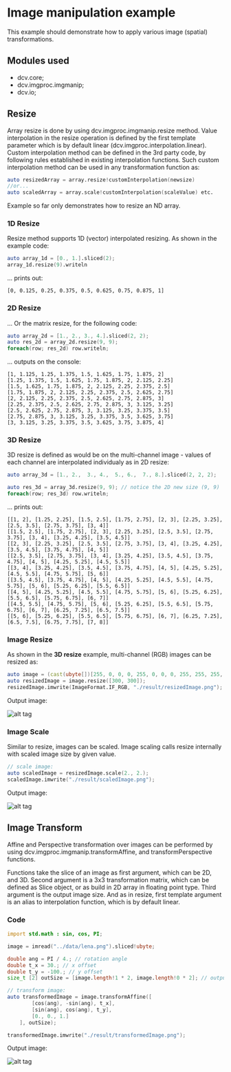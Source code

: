 # Image manipulation example


This example should demonstrate how to apply various image (spatial) transformations.


## Modules used
* dcv.core;
* dcv.imgproc.imgmanip;
* dcv.io;

## Resize

Array resize is done by using dcv.imgproc.imgmanip.resize method. Value interpolation in the resize operation is defined
by the first template parameter which is by default linear (dcv.imgproc.interpolation.linear). Custom interpolation 
method can be defined in the 3rd party code, by following rules established in existing interpolation functions. 
Such custom interpolation method can be used in any transformation function as:

```d
auto resizedArray = array.resize!customInterpolation(newsize)
//or...
auto scaledArray = array.scale!customInterpolation(scaleValue) etc.
```

Example so far only demonstrates how to resize an ND array.

### 1D Resize

Resize method supports 1D (vector) interpolated resizing.
As shown in the example code:

```d
auto array_1d = [0., 1.].sliced(2);
array_1d.resize(9).writeln
```

... prints out:
```
[0, 0.125, 0.25, 0.375, 0.5, 0.625, 0.75, 0.875, 1]
```

### 2D Resize

... Or the matrix resize, for the following code:

```d
auto array_2d = [1., 2., 3., 4.].sliced(2, 2);
auto res_2d = array_2d.resize(9, 9);
foreach(row; res_2d) row.writeln;
```

... outputs on the console:
```
[1, 1.125, 1.25, 1.375, 1.5, 1.625, 1.75, 1.875, 2]
[1.25, 1.375, 1.5, 1.625, 1.75, 1.875, 2, 2.125, 2.25]
[1.5, 1.625, 1.75, 1.875, 2, 2.125, 2.25, 2.375, 2.5]
[1.75, 1.875, 2, 2.125, 2.25, 2.375, 2.5, 2.625, 2.75]
[2, 2.125, 2.25, 2.375, 2.5, 2.625, 2.75, 2.875, 3]
[2.25, 2.375, 2.5, 2.625, 2.75, 2.875, 3, 3.125, 3.25]
[2.5, 2.625, 2.75, 2.875, 3, 3.125, 3.25, 3.375, 3.5]
[2.75, 2.875, 3, 3.125, 3.25, 3.375, 3.5, 3.625, 3.75]
[3, 3.125, 3.25, 3.375, 3.5, 3.625, 3.75, 3.875, 4]
```

### 3D Resize

3D resize is defined as would be on the multi-channel image - values of each channel are interpolated individualy as
in 2D resize:

```d
auto array_3d = [1., 2.,  3., 4.,  5., 6.,  7., 8.].sliced(2, 2, 2);

auto res_3d = array_3d.resize(9, 9); // notice the 2D new size (9, 9)
foreach(row; res_3d) row.writeln;
```

... prints out:

```
[[1, 2], [1.25, 2.25], [1.5, 2.5], [1.75, 2.75], [2, 3], [2.25, 3.25], [2.5, 3.5], [2.75, 3.75], [3, 4]]
[[1.5, 2.5], [1.75, 2.75], [2, 3], [2.25, 3.25], [2.5, 3.5], [2.75, 3.75], [3, 4], [3.25, 4.25], [3.5, 4.5]]
[[2, 3], [2.25, 3.25], [2.5, 3.5], [2.75, 3.75], [3, 4], [3.25, 4.25], [3.5, 4.5], [3.75, 4.75], [4, 5]]
[[2.5, 3.5], [2.75, 3.75], [3, 4], [3.25, 4.25], [3.5, 4.5], [3.75, 4.75], [4, 5], [4.25, 5.25], [4.5, 5.5]]
[[3, 4], [3.25, 4.25], [3.5, 4.5], [3.75, 4.75], [4, 5], [4.25, 5.25], [4.5, 5.5], [4.75, 5.75], [5, 6]]
[[3.5, 4.5], [3.75, 4.75], [4, 5], [4.25, 5.25], [4.5, 5.5], [4.75, 5.75], [5, 6], [5.25, 6.25], [5.5, 6.5]]
[[4, 5], [4.25, 5.25], [4.5, 5.5], [4.75, 5.75], [5, 6], [5.25, 6.25], [5.5, 6.5], [5.75, 6.75], [6, 7]]
[[4.5, 5.5], [4.75, 5.75], [5, 6], [5.25, 6.25], [5.5, 6.5], [5.75, 6.75], [6, 7], [6.25, 7.25], [6.5, 7.5]]
[[5, 6], [5.25, 6.25], [5.5, 6.5], [5.75, 6.75], [6, 7], [6.25, 7.25], [6.5, 7.5], [6.75, 7.75], [7, 8]]
```

### Image Resize

As shown in the **3D resize** example, multi-channel (RGB) images can be resized as:

```d
auto image = (cast(ubyte[])[255, 0, 0, 0, 255, 0, 0, 0, 255, 255, 255, 255]).sliced(2, 2, 3);
auto resizedImage = image.resize([300, 300]);
resizedImage.imwrite(ImageFormat.IF_RGB, "./result/resizedImage.png");
```

Output image:

![alt tag](https://github.com/ljubobratovicrelja/dcv/blob/master/examples/imgmanip/result/resizedImage.png)

### Image Scale

Similar to resize, images can be scaled. Image scaling calls resize internally with scaled image size by given value.

```d
// scale image:
auto scaledImage = resizedImage.scale(2., 2.);
scaledImage.imwrite("./result/scaledImage.png");
```

Output image:

![alt tag](https://github.com/ljubobratovicrelja/dcv/blob/master/examples/imgmanip/result/scaledImage.png)


## Image Transform

Affine and Perspective transformation over images can be performed by using dcv.imgproc.imgmanip.transformAffine,
and transformPerspective functions. 

Functions take the slice of an image as first argument, which can be 2D, and 3D. Second argument is a 3x3 
transformation matrix, which can be defined as Slice object, or as build in 2D array in floating point type. 
Third argument is the output image size. And as in resize, first template argument is an alias to interpolation 
function, which is by default linear.

### Code

```d
import std.math : sin, cos, PI;

image = imread("../data/lena.png").sliced!ubyte;

double ang = PI / 4.; // rotation angle
double t_x = 30.; // x offset
double t_y = -100.; // y offset
size_t [2] outSize = [image.length!1 * 2, image.length!0 * 2]; // output size: [width*2, height*2]

// transform image:
auto transformedImage = image.transformAffine([
		[cos(ang), -sin(ang), t_x],
		[sin(ang), cos(ang), t_y],
		[0., 0., 1.]
	], outSize); 

transformedImage.imwrite("./result/transformedImage.png");
```

Output image:

![alt tag](https://github.com/ljubobratovicrelja/dcv/blob/master/examples/imgmanip/result/transformedImage.png)

